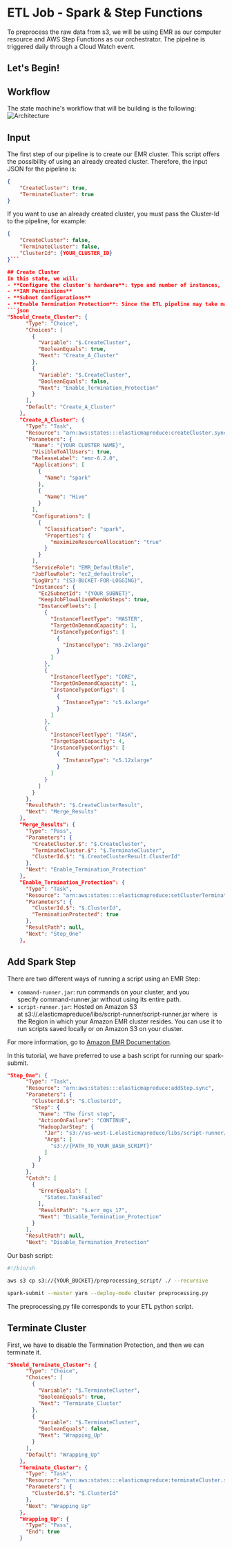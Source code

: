 # ETL Job - Spark & Step Functions
To preprocess the raw data from s3, we will be using EMR as our computer resource and AWS Step Functions as our orchestrator. The pipeline is triggered daily through a Cloud Watch event.

## Let's Begin!

## Workflow

The state machine's workflow that will be building is the following:
![Architecture](Images/step_function_architecture.png)

## Input
The first step of our pipeline is to create our EMR cluster. This script offers the possibility of using an already created cluster. Therefore, the input JSON for the pipeline is:
```json
{
    "CreateCluster": true,
    "TerminateCluster": true
}
```

If you want to use an already created cluster, you must pass the Cluster-Id to the pipeline, for example:

```json
{
    "CreateCluster": false,
    "TerminateCluster": false,
    "ClusterId": {YOUR_CLUSTER_ID}
}```

## Create Cluster
In this state, we will:
- **Configure the cluster's hardware**: type and number of instances,
- **IAM Permissions**
- **Subnet Configurations**
- **Enable Termination Protection**: Since the ETL pipeline may take many hours, we should Enable Termination to protect the workflow against an accidental EMR termination.
```json
"Should_Create_Cluster": {
      "Type": "Choice",
      "Choices": [
        {
          "Variable": "$.CreateCluster",
          "BooleanEquals": true,
          "Next": "Create_A_Cluster"
        },
        {
          "Variable": "$.CreateCluster",
          "BooleanEquals": false,
          "Next": "Enable_Termination_Protection"
        }
      ],
      "Default": "Create_A_Cluster"
    },
    "Create_A_Cluster": {
      "Type": "Task",
      "Resource": "arn:aws:states:::elasticmapreduce:createCluster.sync",
      "Parameters": {
        "Name": "{YOUR CLUSTER NAME}",
        "VisibleToAllUsers": true,
        "ReleaseLabel": "emr-6.2.0",
        "Applications": [
          {
            "Name": "spark"
          },
          {
            "Name": "Hive"
          }
        ],
        "Configurations": [
          {
            "Classification": "spark",
            "Properties": {
              "maximizeResourceAllocation": "true"
            }
          }
        ],
        "ServiceRole": "EMR_DefaultRole",
        "JobFlowRole": "ec2_defaultrole",
        "LogUri": "{S3-BUCKET-FOR-LOGGING}",
        "Instances": {
          "Ec2SubnetId": "{YOUR_SUBNET}",
          "KeepJobFlowAliveWhenNoSteps": true,
          "InstanceFleets": [
            {
              "InstanceFleetType": "MASTER",
              "TargetOnDemandCapacity": 1,
              "InstanceTypeConfigs": [
                {
                  "InstanceType": "m5.2xlarge"
                }
              ]
            },
            {
              "InstanceFleetType": "CORE",
              "TargetOnDemandCapacity": 1,
              "InstanceTypeConfigs": [
                {
                  "InstanceType": "c5.4xlarge"
                }
              ]
            },
            {
              "InstanceFleetType": "TASK",
              "TargetSpotCapacity": 4,
              "InstanceTypeConfigs": [
                {
                  "InstanceType": "c5.12xlarge"
                }
              ]
            }
          ]
        }
      },
      "ResultPath": "$.CreateClusterResult",
      "Next": "Merge_Results"
    },
    "Merge_Results": {
      "Type": "Pass",
      "Parameters": {
        "CreateCluster.$": "$.CreateCluster",
        "TerminateCluster.$": "$.TerminateCluster",
        "ClusterId.$": "$.CreateClusterResult.ClusterId"
      },
      "Next": "Enable_Termination_Protection"
    },
    "Enable_Termination_Protection": {
      "Type": "Task",
      "Resource": "arn:aws:states:::elasticmapreduce:setClusterTerminationProtection",
      "Parameters": {
        "ClusterId.$": "$.ClusterId",
        "TerminationProtected": true
      },
      "ResultPath": null,
      "Next": "Step_One"
    },
```

## Add Spark Step
There are two different ways of running a script using an EMR Step:
- `command-runner.jar`:  run commands on your cluster, and you specify command-runner.jar without using its entire path.
- `script-runner.jar`: Hosted on Amazon S3 at s3://<region>.elasticmapreduce/libs/script-runner/script-runner.jar where <region> is the Region in which your Amazon EMR cluster resides. You can use it to run scripts saved locally or on Amazon S3 on your cluster.

For more information, go to [Amazon EMR Documentation](https://docs.aws.amazon.com/emr/latest/ReleaseGuide/emr-commandrunner.html).

In this tutorial, we have preferred to use a bash script for running our spark-submit.

```json
"Step_One": {
      "Type": "Task",
      "Resource": "arn:aws:states:::elasticmapreduce:addStep.sync",
      "Parameters": {
        "ClusterId.$": "$.ClusterId",
        "Step": {
          "Name": "The first step",
          "ActionOnFailure": "CONTINUE",
          "HadoopJarStep": {
            "Jar": "s3://us-west-1.elasticmapreduce/libs/script-runner/script-runner.jar",
            "Args": [
              "s3://{PATH_TO_YOUR_BASH_SCRIPT}"
            ]
          }
        }
      },
      "Catch": [
        {
          "ErrorEquals": [
            "States.TaskFailed"
          ],
          "ResultPath": "$.err_mgs_17",
          "Next": "Disable_Termination_Protection"
        }
      ],
      "ResultPath": null,
      "Next": "Disable_Termination_Protection"
```

Our bash script:

```bash
#!/bin/sh

aws s3 cp s3://{YOUR_BUCKET}/preprocessing_script/ ./ --recursive

spark-submit --master yarn --deploy-mode cluster preprocessing.py
```

The preprocessing.py file corresponds to your ETL python script.

## Terminate Cluster
First, we have to disable the Termination Protection, and then we can terminate it.

```json
"Should_Terminate_Cluster": {
      "Type": "Choice",
      "Choices": [
        {
          "Variable": "$.TerminateCluster",
          "BooleanEquals": true,
          "Next": "Terminate_Cluster"
        },
        {
          "Variable": "$.TerminateCluster",
          "BooleanEquals": false,
          "Next": "Wrapping_Up"
        }
      ],
      "Default": "Wrapping_Up"
    },
    "Terminate_Cluster": {
      "Type": "Task",
      "Resource": "arn:aws:states:::elasticmapreduce:terminateCluster.sync",
      "Parameters": {
        "ClusterId.$": "$.ClusterId"
      },
      "Next": "Wrapping_Up"
    },
    "Wrapping_Up": {
      "Type": "Pass",
      "End": true
    }

```
